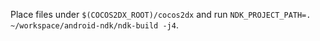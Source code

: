 Place files under `$(COCOS2DX_ROOT)/cocos2dx` and run `NDK_PROJECT_PATH=. ~/workspace/android-ndk/ndk-build -j4`.
